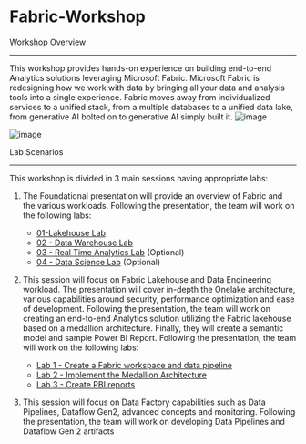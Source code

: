 # Fabric-Workshop

Workshop Overview
*******************************************************************************************
This workshop provides hands-on experience on building end-to-end Analytics solutions leveraging Microsoft Fabric. 
Microsoft Fabric is redesigning how we work with data by bringing all your data and analysis tools into a single experience. Fabric moves away from individualized services to a unified stack, from a multiple databases to a unified data lake, from generative AI bolted on to generative AI simply built it. 
![image](https://github.com/user-attachments/assets/29c3eb44-374b-4bdd-91e6-6f1159b3c9d4)


![image](https://github.com/user-attachments/assets/eb25b96f-a449-4355-a3de-8fa347f328da)

Lab Scenarios
********************************************************************************************
This workshop is divided in 3 main sessions having appropriate labs:
1. The Foundational presentation will provide an overview of Fabric and the various workloads. Following the presentation, the team will work on the following labs:
	- [01-Lakehouse Lab](https://github.com/sagarbathe/Fabric-Workshop/tree/d87b18a01877827a1c1294ece6e1e8e0592321a5/1%20-%20Foundation/Discovery%20Labs/01-Lakehouse%20Lab)
	- [02 - Data Warehouse Lab](https://github.com/sagarbathe/Fabric-Workshop/tree/e0cfe3c98f11bc71a58d7c508dead6f7256b5cdc/1%20-%20Foundation/Discovery%20Labs/02%20-%20Data%20Warehouse%20Lab)
	- [03 - Real Time Analytics Lab](https://github.com/sagarbathe/Fabric-Workshop/tree/e0cfe3c98f11bc71a58d7c508dead6f7256b5cdc/1%20-%20Foundation/Discovery%20Labs/03%20-%20Real%20Time%20Analytics%20Lab) (Optional)
	- [04 - Data Science Lab](https://github.com/sagarbathe/Fabric-Workshop/tree/e0cfe3c98f11bc71a58d7c508dead6f7256b5cdc/1%20-%20Foundation/Discovery%20Labs/04%20-%20Data%20Science%20Lab) (Optional)

 2. This session will focus on Fabric Lakehouse and Data Engineering workload. The presentation will cover in-depth the Onelake architecture, various capabilities around security, performance optimization and ease of 
    development. Following the presentation, the team will work on creating an end-to-end Analytics solution utilizing the Fabric lakehouse based on a medallion architecture. Finally, they will create a semantic 
    model and sample Power BI Report. Following the presentation, the team will work on the following labs:
	- [Lab 1 - Create a Fabric workspace and data pipeline](https://github.com/sagarbathe/Fabric-Workshop/tree/6e6cadaae7ecc3b35c32dd1c101cbf771fb492dc/2%20-%20Lakehouse/Lab%201%20-%20Create%20a%20Fabric%20workspace%20and%20data%20pipeline)
	- [Lab 2 - Implement the Medallion Architecture](https://github.com/sagarbathe/Fabric-Workshop/tree/6e6cadaae7ecc3b35c32dd1c101cbf771fb492dc/2%20-%20Lakehouse/Lab%202%20-%20Implement%20the%20Medallion%20Architecture)
	- [Lab 3 - Create PBI reports](https://github.com/sagarbathe/Fabric-Workshop/tree/6e6cadaae7ecc3b35c32dd1c101cbf771fb492dc/2%20-%20Lakehouse/Lab%203%20-%20Create%20PBI%20reports)

 4. This session will focus on Data Factory capabilities such as Data Pipelines, Dataflow Gen2, advanced concepts and monitoring. Following the presentation, the team will work on developing Data Pipelines and 
    Dataflow Gen 2 artifacts

